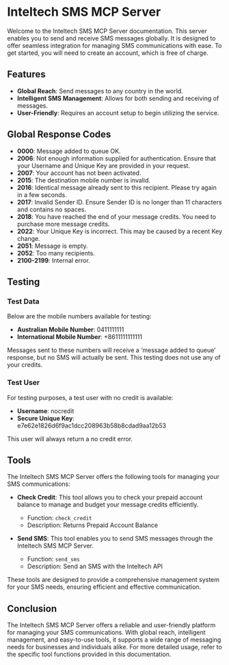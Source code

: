 # Inteltech SMS MCP Server

Welcome to the Inteltech SMS MCP Server documentation. This server enables you to send and receive SMS messages globally. It is designed to offer seamless integration for managing SMS communications with ease. To get started, you will need to create an account, which is free of charge.

## Features

- **Global Reach**: Send messages to any country in the world.
- **Intelligent SMS Management**: Allows for both sending and receiving of messages.
- **User-Friendly**: Requires an account setup to begin utilizing the service.

## Global Response Codes

- **0000**: Message added to queue OK.
- **2006**: Not enough information supplied for authentication. Ensure that your Username and Unique Key are provided in your request.
- **2007**: Your account has not been activated.
- **2015**: The destination mobile number is invalid.
- **2016**: Identical message already sent to this recipient. Please try again in a few seconds.
- **2017**: Invalid Sender ID. Ensure Sender ID is no longer than 11 characters and contains no spaces.
- **2018**: You have reached the end of your message credits. You need to purchase more message credits.
- **2022**: Your Unique Key is incorrect. This may be caused by a recent Key change.
- **2051**: Message is empty.
- **2052**: Too many recipients.
- **2100-2199**: Internal error.

## Testing

### Test Data

Below are the mobile numbers available for testing:

- **Australian Mobile Number**: 0411111111
- **International Mobile Number**: +8611111111111  

Messages sent to these numbers will receive a ‘message added to queue’ response, but no SMS will actually be sent. This testing does not use any of your credits.

### Test User

For testing purposes, a test user with no credit is available:

- **Username**: nocredit
- **Secure Unique Key**: e7e62e1826d6f9ac1dcc208963b58b8cdad9aa12b53  

This user will always return a no credit error.

## Tools

The Inteltech SMS MCP Server offers the following tools for managing your SMS communications:

- **Check Credit**: This tool allows you to check your prepaid account balance to manage and budget your message credits efficiently.
  - Function: `check_credit`
  - Description: Returns Prepaid Account Balance

- **Send SMS**: This tool enables you to send SMS messages through the Inteltech SMS MCP Server.
  - Function: `send_sms`
  - Description: Send an SMS with the Inteltech API

These tools are designed to provide a comprehensive management system for your SMS needs, ensuring efficient and effective communication.

## Conclusion

The Inteltech SMS MCP Server offers a reliable and user-friendly platform for managing your SMS communications. With global reach, intelligent management, and easy-to-use tools, it supports a wide range of messaging needs for businesses and individuals alike. For more detailed usage, refer to the specific tool functions provided in this documentation.
